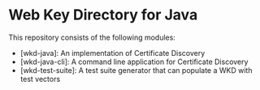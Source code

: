 <!--
SPDX-FileCopyrightText: 2022 Paul Schaub <vanitasvitae@fsfe.org>

SPDX-License-Identifier: Apache-2.0
-->

# Web Key Directory for Java

This repository consists of the following modules:

* [wkd-java]: An implementation of Certificate Discovery
* [wkd-java-cli]: A command line application for Certificate Discovery
* [wkd-test-suite]: A test suite generator that can populate a WKD with test vectors
